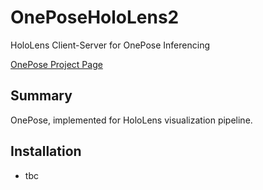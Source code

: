 # OnePoseHoloLens2
HoloLens Client-Server for OnePose Inferencing

[OnePose Project Page](https://zju3dv.github.io/onepose/)

## Summary
OnePose, implemented for HoloLens visualization pipeline.

## Installation
- tbc
